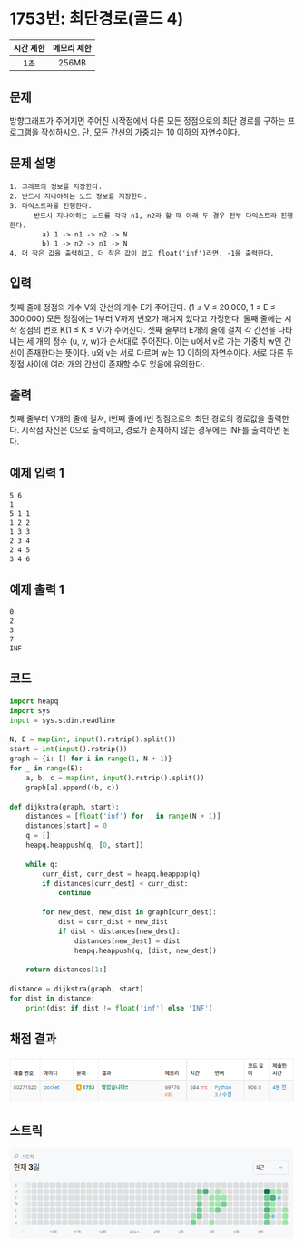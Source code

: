 # 1753번: 최단경로(골드 4)
| 시간 제한 | 메모리 제한 |
|:-----:|:------:|
|  1초   | 256MB  |

## 문제
방향그래프가 주어지면 주어진 시작점에서 다른 모든 정점으로의 최단 경로를 구하는 프로그램을 작성하시오. 단, 모든 간선의 가중치는 10 이하의 자연수이다.

## 문제 설명
```text
1. 그래프의 정보를 저장한다.
2. 반드시 지나야하는 노드 정보를 저장한다.
3. 다익스트라를 진행한다.
    - 반드시 지나야하는 노드를 각각 n1, n2라 할 때 아래 두 경우 전부 다익스트라 진행한다.
        a) 1 -> n1 -> n2 -> N
        b) 1 -> n2 -> n1 -> N
4. 더 작은 값을 출력하고, 더 작은 값이 없고 float('inf')라면, -1을 출력한다.
```

## 입력
첫째 줄에 정점의 개수 V와 간선의 개수 E가 주어진다. (1 ≤ V ≤ 20,000, 1 ≤ E ≤ 300,000) 모든 정점에는 1부터 V까지 번호가 매겨져 있다고 가정한다. 둘째 줄에는 시작 정점의 번호 K(1 ≤ K ≤ V)가 주어진다. 셋째 줄부터 E개의 줄에 걸쳐 각 간선을 나타내는 세 개의 정수 (u, v, w)가 순서대로 주어진다. 이는 u에서 v로 가는 가중치 w인 간선이 존재한다는 뜻이다. u와 v는 서로 다르며 w는 10 이하의 자연수이다. 서로 다른 두 정점 사이에 여러 개의 간선이 존재할 수도 있음에 유의한다.

## 출력
첫째 줄부터 V개의 줄에 걸쳐, i번째 줄에 i번 정점으로의 최단 경로의 경로값을 출력한다. 시작점 자신은 0으로 출력하고, 경로가 존재하지 않는 경우에는 INF를 출력하면 된다.


## 예제 입력 1 
```text
5 6
1
5 1 1
1 2 2
1 3 3
2 3 4
2 4 5
3 4 6
```
## 예제 출력 1 
```text
0
2
3
7
INF
```

## 코드
```python
import heapq
import sys
input = sys.stdin.readline

N, E = map(int, input().rstrip().split())
start = int(input().rstrip())
graph = {i: [] for i in range(1, N + 1)}
for _ in range(E):
    a, b, c = map(int, input().rstrip().split())
    graph[a].append((b, c))

def dijkstra(graph, start):
    distances = [float('inf') for _ in range(N + 1)]
    distances[start] = 0
    q = []
    heapq.heappush(q, [0, start])

    while q:
        curr_dist, curr_dest = heapq.heappop(q)
        if distances[curr_dest] < curr_dist:
            continue

        for new_dest, new_dist in graph[curr_dest]:
            dist = curr_dist + new_dist
            if dist < distances[new_dest]:
                distances[new_dest] = dist
                heapq.heappush(q, [dist, new_dest])

    return distances[1:]

distance = dijkstra(graph, start)
for dist in distance:
    print(dist if dist != float('inf') else 'INF')


```

## 채점 결과
![img.png](img.png)

## 스트릭
![img_1.png](img_1.png)
